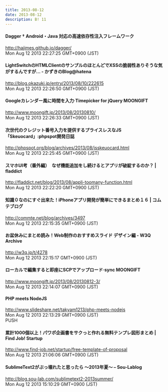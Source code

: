 ```yaml
---
title: 2013-08-12
date: 2013-08-12
description: B! 11
---
```


#### Dagger † Android・Java 対応の高速依存性注入フレームワーク
http://hajimes.github.io/dagger/<br>
Mon Aug 12 2013 22:27:25 GMT+0900 (JST)<br>


#### LightSwitchのHTMLClientのサンプルのほとんどでXSSの脆弱性ありそうな気がするんですが… - かずきのBlog@hatena
http://blog.okazuki.jp/entry/2013/08/10/222615<br>
Mon Aug 12 2013 22:26:50 GMT+0900 (JST)<br>


#### Googleカレンダー風に時間を入力·Timepicker for jQuery MOONGIFT
http://www.moongift.jp/2013/08/20130810/<br>
Mon Aug 12 2013 22:26:33 GMT+0900 (JST)<br>


#### 次世代のクレジット番号入力を提供するプライスレスなJS「Skeuocard」:phpspot開発日誌
http://phpspot.org/blog/archives/2013/08/jsskeuocard.html<br>
Mon Aug 12 2013 22:25:45 GMT+0900 (JST)<br>


#### スマホUI考（番外編）　なぜ機能追加をし続けるとアプリが破綻するのか？ | fladdict
http://fladdict.net/blog/2013/08/appli-toomany-function.html<br>
Mon Aug 12 2013 22:22:20 GMT+0900 (JST)<br>


#### 知識０なのにすぐ出来た！iPhoneアプリ開発が簡単にできるまとめ１６ | コムテブログ
http://commte.net/blog/archives/3497<br>
Mon Aug 12 2013 22:15:35 GMT+0900 (JST)<br>


#### お盆休みにまとめ読み！Web制作のおすすめスライド デザイン編 - W3Q Archive
http://w3q.jp/t/4278<br>
Mon Aug 12 2013 22:15:17 GMT+0900 (JST)<br>


#### ローカルで編集すると即座にSCPでアップロード·sync MOONGIFT
http://www.moongift.jp/2013/08/20130812-3/<br>
Mon Aug 12 2013 22:14:07 GMT+0900 (JST)<br>


#### PHP meets NodeJS
http://www.slideshare.net/takyam1213/php-meets-nodejs<br>
Mon Aug 12 2013 22:13:29 GMT+0900 (JST)<br>
PUSH


#### 累計1000個以上！パワポ企画書をサクっと作れる無料テンプレ図形まとめ | Find Job! Startup
http://www.find-job.net/startup/free-template-of-proposal<br>
Mon Aug 12 2013 21:06:06 GMT+0900 (JST)<br>


#### SublimeText2がぶっ壊れたと思ったら 〜2013年夏〜 – Sou-Lablog
http://blog.sou-lab.com/sublimetext2-2013summer/<br>
Mon Aug 12 2013 15:10:29 GMT+0900 (JST)<br>


